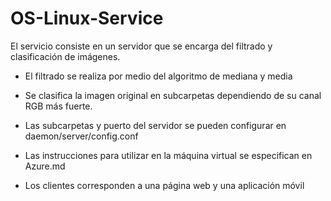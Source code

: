 # OS-Linux-Service

El servicio consiste en un servidor que se encarga del filtrado y clasificación de imágenes. 

* El filtrado se realiza por medio del algoritmo de mediana y media

* Se clasifica la imagen original en subcarpetas dependiendo de su canal RGB más fuerte.

* Las subcarpetas y puerto del servidor se pueden configurar en daemon/server/config.conf

* Las instrucciones para utilizar en la máquina virtual se especifican en Azure.md

* Los clientes corresponden a una página web y una aplicación móvil